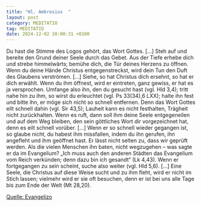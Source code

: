 ```yaml
---
title: "Hl. Ambrosius  "
layout: post
category: MEDITATIO
tag: MEDITATIO
date: 2024-12-02 10:00:31 +0100
---
```

Du hast die Stimme des Logos gehört, das Wort Gottes. [...] Steh auf und bereite den Grund deiner Seele durch das Gebet. Aus der Tiefe erhebe dich und strebe himmelwärts; bemühe dich, die Tür deines Herzens zu öffnen. Wenn du deine Hände Christus entgegenstreckst, wird dein Tun den Duft des Glaubens verströmen.<!--more--> [...]
Siehe, so hat Christus dich ersehnt, so hat er dich erwählt. Wenn du ihm öffnest, wird er eintreten, ganz gewiss, er hat es ja versprochen. Umfange also ihn, den du gesucht hast (vgl. Hld 3,4); tritt nahe hin zu ihm, so wirst du erleuchtet (vgl. Ps 33(34),6 LXX); halte ihn fest und bitte ihn, er möge sich nicht so schnell entfernen. Denn das Wort Gottes eilt schnell dahin (vgl. Sir 43,5); Lauheit kann es nicht festhalten, Trägheit nicht zurückhalten. Wenn es ruft, dann soll ihm deine Seele entgegeneilen und auf dem Weg bleiben, den sein göttliches Wort dir vorgezeichnet hat, denn es eilt schnell vorüber. [...]
Wenn er so schnell wieder gegangen ist, so glaube nicht, du habest ihm missfallen, indem du ihn gerufen, ihn angefleht  und ihm geöffnet hast. Er lässt nicht selten zu, dass wir geprüft werden. Als die vielen Menschen ihn baten, nicht wegzugehen – was sagte er da im Evangelium? „Ich muss auch den anderen Städten das Evangelium vom Reich verkünden; denn dazu bin ich gesandt“ (Lk 4,43). Wenn er fortgegangen zu sein scheint, suche also weiter (vgl. Hld 5,6). [...] Eine Seele, die Christus auf diese Weise sucht und zu ihm fleht, wird er nicht im Stich lassen; vielmehr wird er sie oft besuchen, denn er ist bei uns alle Tage bis zum Ende der Welt (Mt 28,20).



[Quelle: Evangelizo](https://evangeliumtagfuertag.org/DE/gospel)